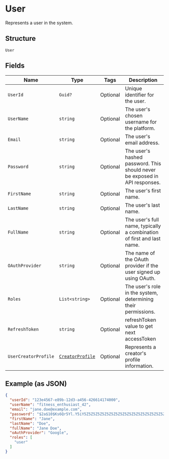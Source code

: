 
# User

Represents a user in the system.

## Structure

`User`

## Fields

| Name | Type | Tags | Description |
|  --- | --- | --- | --- |
| `UserId` | `Guid?` | Optional | Unique identifier for the user. |
| `UserName` | `string` | Optional | The user's chosen username for the platform. |
| `Email` | `string` | Optional | The user's email address. |
| `Password` | `string` | Optional | The user's hashed password. This should never be exposed in API responses. |
| `FirstName` | `string` | Optional | The user's first name. |
| `LastName` | `string` | Optional | The user's last name. |
| `FullName` | `string` | Optional | The user's full name, typically a combination of first and last name. |
| `OAuthProvider` | `string` | Optional | The name of the OAuth provider if the user signed up using OAuth. |
| `Roles` | `List<string>` | Optional | The user's role in the system, determining their permissions. |
| `RefreshToken` | `string` | Optional | refreshToken value to get next accessToken |
| `UserCreatorProfile` | [`CreatorProfile`](../../doc/models/creator-profile.md) | Optional | Represents a creator's profile information. |

## Example (as JSON)

```json
{
  "userId": "123e4567-e89b-12d3-a456-426614174000",
  "userName": "fitness_enthusiast_42",
  "email": "jane.doe@example.com",
  "password": "$2a$10$Ks6Qr5Yl.Y5iY5Z5Z5Z5Z5Z5Z5Z5Z5Z5Z5Z5Z5Z5Z5Z5Z5Z5Z5",
  "firstName": "Jane",
  "lastName": "Doe",
  "fullName": "Jane Doe",
  "oAuthProvider": "Google",
  "roles": [
    "user"
  ]
}
```


